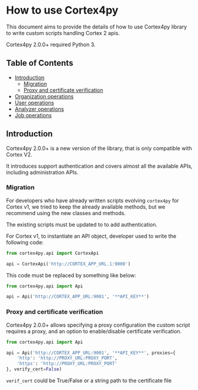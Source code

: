 # How to use Cortex4py
This document aims to provide the details of how to use Cortex4py library to write custom scripts handling Cortex 2 apis.

Cortex4py 2.0.0+ required Python 3.

## Table of Contents
  * [Introduction](#introduction)
    * [Migration](#migration)
    * [Proxy and certificate verification](#proxy-and-certificate-verification)    
  * [Organization operations](#organization-operations)    
  * [User operations](#user-operations)
  * [Analyzer operations](#analyzer-operations)
  * [Job operations](#job-operations)
    
    
## Introduction

Cortex4py 2.0.0+ is a new version of the library, that is only compatible with Cortex V2.

It introduces support authentication and covers almost all the available APIs, including administration APIs.

### Migration

For developers who have already written scripts evolving `cortex4py` for Cortex v1, we tried to keep the already available methods, but we recommend using the new classes and methods.

The existing scripts must be updated to  to add authentication.

For Cortex v1, to instantiate an API object, developer used to write the following code:

````python
from cortex4py.api import CortexApi

api = CortexApi('http://CORTEX_APP_URL.1:9000')
````

This code must be replaced by something like below:

```python
from cortex4py.api import Api

api = Api('http://CORTEX_APP_URL:9001', '**API_KEY**')
```

### Proxy and certificate verification

Cortex4py 2.0.0+ allows specifying a proxy configuration the custom script requires a proxy, and an option to enable/disable certificate verification.

```python
from cortex4py.api import Api

api = Api('http://CORTEX_APP_URL:9001', '**API_KEY**', proxies={
    'http': 'http://PROXY_URL:PROXY_PORT',
    'https': 'http://PROXY_URL:PROXY_PORT'
}, verify_cert=False)
```

`verif_cert` could be True/False or a string path to the certificate file


